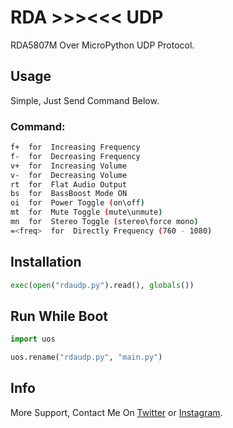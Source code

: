 # RDA >>><<< UDP

RDA5807M Over MicroPython UDP Protocol.
## Usage
Simple, Just Send Command Below.
### Command:
```bash
f+  for  Increasing Frequency
f-  for  Decreasing Frequency
v+  for  Increasing Volume
v-  for  Decreasing Volume
rt  for  Flat Audio Output
bs  for  BassBoost Mode ON
oi  for  Power Toggle (on\off)
mt  for  Mute Toggle (mute\unmute)
mn  for  Stereo Toggle (stereo\force mono)
=<freq>  for  Directly Frequency (760 - 1080)

```
## Installation
```python
exec(open("rdaudp.py").read(), globals())
```
## Run While Boot
```python
import uos

uos.rename("rdaudp.py", "main.py")
```

## Info
More Support, Contact Me On [Twitter](https://twitter.com/satguz) or
[Instagram](https://instagram.com/walulas).
